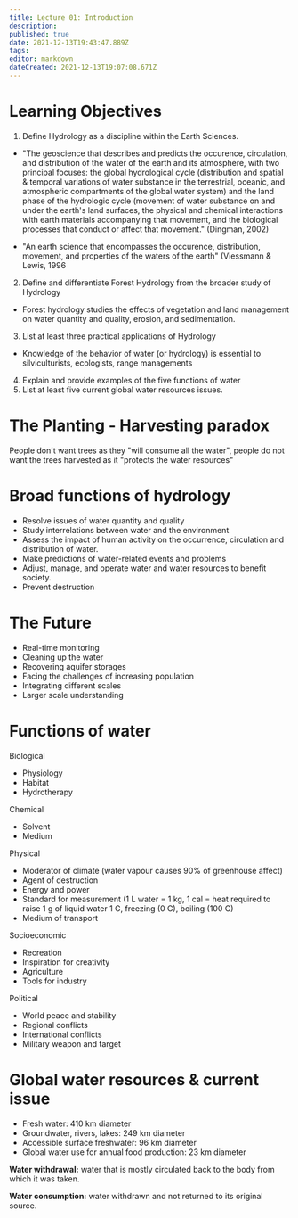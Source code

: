 ```yaml
---
title: Lecture 01: Introduction
description: 
published: true
date: 2021-12-13T19:43:47.889Z
tags: 
editor: markdown
dateCreated: 2021-12-13T19:07:08.671Z
---
```


# Learning Objectives
1. Define Hydrology as a discipline within the Earth Sciences.
- "The geoscience that describes and predicts the occurence, circulation, and distribution of the water of the earth and its atmosphere, with two principal focuses: the global hydrological cycle (distribution and spatial & temporal variations of water substance in the terrestrial, oceanic, and atmospheric compartments of the global water system) and the land phase of the hydrologic cycle (movement of water substance on and under the earth's land surfaces, the physical and chemical interactions with earth materials accompanying that movement, and the biological processes that conduct or affect that movement." (Dingman, 2002)

- "An earth science that encompasses the occurence, distribution, movement, and properties of the waters of the earth" (Viessmann & Lewis, 1996

2. Define and differentiate Forest Hydrology from the broader study of Hydrology
- Forest hydrology studies the effects of vegetation and land management on water quantity and quality, erosion, and sedimentation.
3. List at least three practical applications of Hydrology
- Knowledge of the behavior of water (or hydrology) is essential to silviculturists, ecologists, range managements 
4. Explain and provide examples of the five functions of water
5. List at least five current global water resources issues.


# The Planting - Harvesting paradox
People don't want trees as they "will consume all the water", people do not want the trees harvested as it "protects the water resources"

# Broad functions of hydrology
* Resolve issues of water quantity and quality
* Study interrelations between water and the environment
* Assess the impact of human activity on the occurrence, circulation and distribution of water.
* Make predictions of water-related events and problems
* Adjust, manage, and operate water and water resources to benefit society.
* Prevent destruction

# The Future
* Real-time monitoring
* Cleaning up the water
* Recovering aquifer storages
* Facing the challenges of increasing population
* Integrating different scales
* Larger scale understanding

# Functions of water
Biological
* Physiology
* Habitat
* Hydrotherapy

Chemical
* Solvent
* Medium

 Physical
 * Moderator of climate (water vapour causes 90% of greenhouse affect)
 * Agent of destruction
 * Energy and power
 * Standard for measurement (1 L water = 1 kg, 1 cal = heat required to raise 1 g of liquid water 1 C, freezing (0 C), boiling (100 C)
 * Medium of transport
 
 Socioeconomic
 * Recreation
 * Inspiration for creativity
 * Agriculture
 * Tools for industry
 
 Political
 * World peace and stability
 * Regional conflicts
 * International conflicts
 * Military weapon and target
 
 
 
 # Global water resources & current issue
 * Fresh water: 410 km diameter
 * Groundwater, rivers, lakes: 249 km diameter
 * Accessible surface freshwater: 96 km diameter
 * Global water use for annual food production: 23 km diameter
 
 
**Water withdrawal:** water that is mostly  circulated back to the body from which it was taken.

**Water consumption:** water withdrawn and not returned to its original source.
